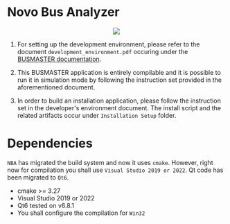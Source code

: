# Novo Bus Analyzer

<p align="center">
  <img src="resources/logo.png">
</p>

1. For setting up the development environment, please refer to the document `development_environment.pdf` occuring under the [BUSMASTER documentation](https://reymor.github.io/documentation/2023/12/06/busmaster-docs.html).

2. This BUSMASTER application is entirely compilable and it is possible to run it in simulation mode by following the instruction set provided in the aforementioned document.

3. In order to build an installation application, please follow the instruction set in the developer's environment document. The install script and the related artifacts occur under `Installation Setup` folder.

# Dependencies

`NBA` has migrated the build system and now it uses `cmake`. However, right now for compilation you shall use `Visual Studio 2019 or 2022`. Qt code has been migrated to `Qt6`.

- cmake >= 3.27
- Visual Studio 2019 or 2022
- Qt6 tested on v6.8.1
- You shall configure the compilation for `Win32`
